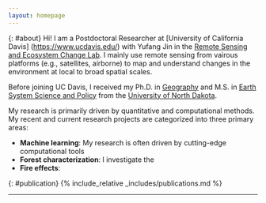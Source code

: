 ```yaml
---
layout: homepage
---
```


{: #about}
Hi! I am a Postdoctoral Researcher at [University of California Davis] (https://www.ucdavis.edu/) with Yufang Jin in the [Remote Sensing and Ecosystem Change Lab](https://jin.ucdavis.edu/). I mainly use remote sensing from vairous platforms (e.g., satellites, airborne) to map and understand changes in the environment at local to broad spatial scales. 

Before joining UC Davis, I received my Ph.D. in [Geography](https://www.uwa.edu.au/schools/department-of-geography-and-planning) and M.S. in [Earth System Science and Policy](https://aero.und.edu/essp/index.html) from the [University of North Dakota](https://www.und.edu/).

My research is primarily driven by quantitative and computational methods. My recent and current research projects are categorized into three primary areas:

- **Machine learning**: My research is often driven by cutting-edge computational tools
- **Forest characterization**: I investigate the
- **Fire effects**: 

{: #publication}
{% include_relative _includes/publications.md %}

---

